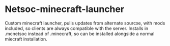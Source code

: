 Netsoc-minecraft-launcher
=========================

Custom minecraft launcher, pulls updates from alternate sourcxe, with mods included, so clients are always compatible with the server.
Installs in .mcnetsoc instead of .minecraft, so can be installed alongside a normal miecraft installation.
